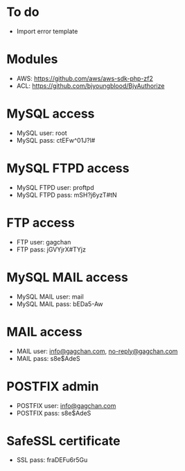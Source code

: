 To do
================================================================================
- Import error template

Modules
================================================================================
- AWS: https://github.com/aws/aws-sdk-php-zf2
- ACL: https://github.com/bjyoungblood/BjyAuthorize

MySQL access
================================================================================
- MySQL user: root
- MySQL pass: ctEFw^01J?l#

MySQL FTPD access
================================================================================
- MySQL FTPD user: proftpd
- MySQL FTPD pass: mSH?j6yzT#tN

FTP access
================================================================================
- FTP user: gagchan
- FTP pass: jGVYjrX#TYjz

MySQL MAIL access
================================================================================
- MySQL MAIL user: mail
- MySQL MAIL pass: bEDa5-Aw

MAIL access
================================================================================
- MAIL user: info@gagchan.com, no-reply@gagchan.com
- MAIL pass: s8e$AdeS

POSTFIX admin
================================================================================
- POSTFIX user: info@gagchan.com
- POSTFIX pass: s8e$AdeS

SafeSSL certificate
================================================================================
- SSL pass: fraDEFu6r5Gu
